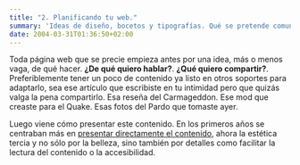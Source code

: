 ```yaml
---
title: "2. Planificando tu web."
summary: 'Ideas de diseño, bocetos y tipografías. Qué se pretende comunicar. Qué hemos aprendido de más de 30 años de la WWW.'
date: 2004-03-31T01:36:50+02:00
---
```


Toda página web que se precie empieza antes por una idea, más o menos vaga, de qué hacer. **¿De qué quiero hablar?**. **¿Qué quiero compartir?**. Preferiblemente tener un poco de contenido ya listo en otros soportes para adaptarlo, sea ese artículo que escribiste en tu intimidad pero que quizás valga la pena compartirlo. Esa reseña del Carmageddon. Ese mod que creaste para el Quake. Esas fotos del Pardo que tomaste ayer.

Luego viene cómo presentar este contenido. En los primeros años se centraban más en [presentar directamente el contenido](http://info.cern.ch/hypertext/WWW/TheProject.html), ahora la estética tercia y no sólo por la belleza, sino también por detalles como facilitar la lectura del contenido o la accesibilidad.